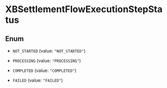 

# XBSettlementFlowExecutionStepStatus

## Enum


* `NOT_STARTED` (value: `"NOT_STARTED"`)

* `PROCESSING` (value: `"PROCESSING"`)

* `COMPLETED` (value: `"COMPLETED"`)

* `FAILED` (value: `"FAILED"`)



